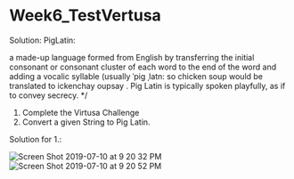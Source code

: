 # Week6_TestVertusa

Solution: PigLatin:

a made-up language formed from English by transferring the initial consonant or consonant
cluster of each word to the end of the word and adding a vocalic syllable (usually ˈpiɡ ˌlatn:
so chicken soup would be translated to ickenchay oupsay . Pig Latin is typically spoken
playfully, as if to convey secrecy.
*/

1. Complete the Virtusa Challenge
2. Convert a given String to Pig Latin.

Solution for 1.:

![Screen Shot 2019-07-10 at 9 20 32 PM](https://user-images.githubusercontent.com/51377398/61015322-1fa78580-a359-11e9-90b7-6b4e2f2e49d5.png)
![Screen Shot 2019-07-10 at 9 20 52 PM](https://user-images.githubusercontent.com/51377398/61015324-2209df80-a359-11e9-956a-5813b22bc44a.png)
